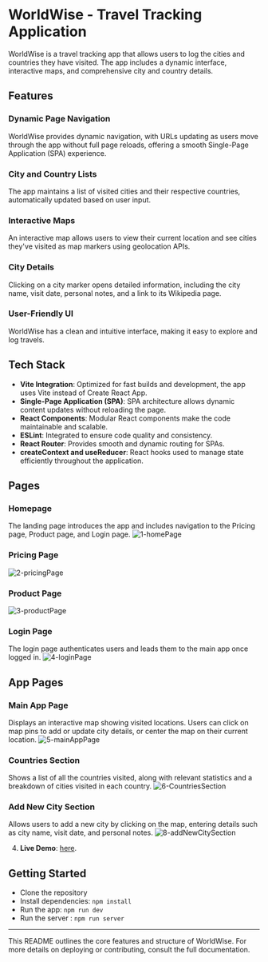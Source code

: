 # WorldWise - Travel Tracking Application

WorldWise is a travel tracking app that allows users to log the cities and countries they have visited. The app includes a dynamic interface, interactive maps, and comprehensive city and country details.

## Features
### Dynamic Page Navigation
WorldWise provides dynamic navigation, with URLs updating as users move through the app without full page reloads, offering a smooth Single-Page Application (SPA) experience.

### City and Country Lists
The app maintains a list of visited cities and their respective countries, automatically updated based on user input.

### Interactive Maps
An interactive map allows users to view their current location and see cities they've visited as map markers using geolocation APIs.

### City Details
Clicking on a city marker opens detailed information, including the city name, visit date, personal notes, and a link to its Wikipedia page.

### User-Friendly UI
WorldWise has a clean and intuitive interface, making it easy to explore and log travels.

## Tech Stack
- **Vite Integration**: Optimized for fast builds and development, the app uses Vite instead of Create React App.
- **Single-Page Application (SPA)**: SPA architecture allows dynamic content updates without reloading the page.
- **React Components**: Modular React components make the code maintainable and scalable.
- **ESLint**: Integrated to ensure code quality and consistency.
- **React Router**: Provides smooth and dynamic routing for SPAs.
- **createContext and useReducer**: React hooks used to manage state efficiently throughout the application.

## Pages

### Homepage
The landing page introduces the app and includes navigation to the Pricing page, Product page, and Login page.
![1-homePage](https://github.com/user-attachments/assets/6bc38040-ae86-41cd-a49e-8afc5925f758)

### Pricing Page
![2-pricingPage](https://github.com/user-attachments/assets/18be420f-0a82-4e15-8d68-f282353abc20)

### Product Page
![3-productPage](https://github.com/user-attachments/assets/b359e977-8f41-49a8-a56a-9295e90613ee)

### Login Page
The login page authenticates users and leads them to the main app once logged in.
![4-loginPage](https://github.com/user-attachments/assets/e3b2808c-fa22-4d74-af5e-ffcf872184dd)

## App Pages

### Main App Page
Displays an interactive map showing visited locations. Users can click on map pins to add or update city details, or center the map on their current location.
![5-mainAppPage](https://github.com/user-attachments/assets/8e396443-7407-41aa-b86b-c745aa24eab5)

### Countries Section
Shows a list of all the countries visited, along with relevant statistics and a breakdown of cities visited in each country.
![6-CountriesSection](https://github.com/user-attachments/assets/171cd41f-7698-4e83-8979-d5f391655240)

### Add New City Section
Allows users to add a new city by clicking on the map, entering details such as city name, visit date, and personal notes.
![8-addNewCitySection](https://github.com/user-attachments/assets/7ea7993a-a3ac-4c00-b8e5-47942406d567)

4. **Live Demo**: [here](https://world-wise-ts.netlify.app/).

## Getting Started
- Clone the repository
- Install dependencies: `npm install`
- Run the app: `npm run dev`
- Run the server : `npm run server`
---

This README outlines the core features and structure of WorldWise. For more details on deploying or contributing, consult the full documentation.
